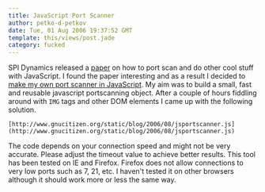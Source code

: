 ```yaml
---
title: JavaScript Port Scanner
author: petko-d-petkov
date: Tue, 01 Aug 2006 19:37:52 GMT
template: this/views/post.jade
category: fucked
---
```


SPI Dynamics released a [paper](http://www.spidynamics.com/assets/documents/JSportscan.pdf) on how to port scan and do other cool stuff with JavaScript. I found the paper interesting and as a result I decided to [make my own port scanner in JavaScript](http://www.gnucitizen.org/static/blog/2006/08/jsportscanner.js). My aim was to build a small, fast and reusable javascript portscanning object. After a couple of hours fiddling around with `IMG` tags and other DOM elements I came up with the following solution.

    [http://www.gnucitizen.org/static/blog/2006/08/jsportscanner.js](http://www.gnucitizen.org/static/blog/2006/08/jsportscanner.js)

The code depends on your connection speed and might not be very accurate. Please adjust the timeout value to achieve better results. This tool has been tested on IE and Firefox. Firefox does not allow connections to very low ports such as 7, 21, etc. I haven't tested it on other browsers although it should work more or less the same way.
